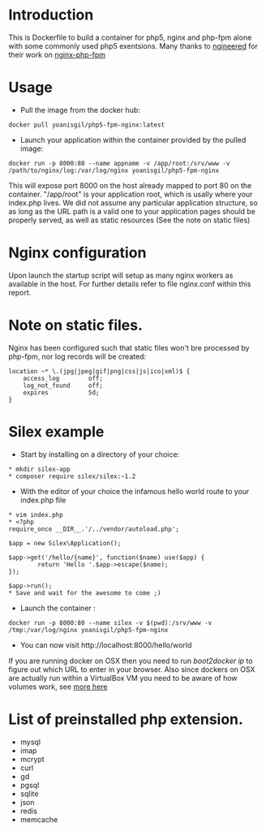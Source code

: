 # Introduction

This is Dockerfile to build a container for php5, nginx and php-fpm alone with
some commonly used php5 exentsions. Many thanks to [ngineered](https://github.com/ngineered/nginx-php-fpm)
for their work on [nginx-php-fpm](https://github.com/ngineered/nginx-php-fpm)


# Usage

* Pull the image from the docker hub:

```
docker pull yoanisgil/php5-fpm-nginx:latest
``` 

* Launch your application within the container provided by the pulled image:

```
docker run -p 8000:80 --name appname -v /app/root:/srv/www -v /path/to/nginx/log:/var/log/nginx yoanisgil/php5-fpm-nginx 
```

This will expose port 8000 on the host already mapped to port 80 on the container. "/app/root" is your application root,
which is usally where your index.php lives. We did not assume any particular application structure, so as long as the URL
path is a valid one to your application pages should be properly served, as well as static resources (See the note on static
files)


# Nginx configuration

Upon launch the startup script will setup as many nginx workers as available in the host. For further details refer to
file nginx.conf within this report. 

# Note on static files.

Nginx has been configured such that static files won't bre processed by php-fpm, nor log records will be created:

```
location ~* \.(jpg|jpeg|gif|png|css|js|ico|xml)$ {
    access_log        off;
    log_not_found     off;
    expires           5d;
}
```

# Silex example 

- Start by installing on a directory of your choice:

```
* mkdir silex-app
* composer require silex/silex:~1.2
```

- With the editor of your choice the infamous hello world route to your index.php file

```
* vim index.php
* <?php
require_once __DIR__.'/../vendor/autoload.php'; 

$app = new Silex\Application(); 

$app->get('/hello/{name}', function($name) use($app) { 
        return 'Hello '.$app->escape($name); 
}); 

$app->run();
* Save and wait for the awesome to come ;)
```

- Launch the container :

```
docker run -p 8000:80 --name silex -v $(pwd):/srv/www -v /tmp:/var/log/nginx yoanisgil/php5-fpm-nginx
```

- You can now visit http://localhost:8000/hello/world

If you are running docker on OSX then you need to run *boot2docker ip* to figure out which URL to enter in your browser.
Also since dockers on OSX are actually run within a VirtualBox VM you need to be aware of how volumes work, see 
[more here](https://docs.docker.com/userguide/dockervolumes/)

# List of preinstalled php extension.

* mysql
* imap
* mcrypt
* curl
* gd
* pgsql
* sqlite
* json
* redis
* memcache
